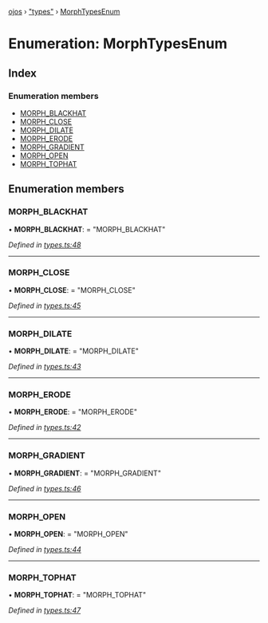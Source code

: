 [ojos](../README.md) › ["types"](../modules/_types_.md) › [MorphTypesEnum](_types_.morphtypesenum.md)

# Enumeration: MorphTypesEnum

## Index

### Enumeration members

* [MORPH_BLACKHAT](_types_.morphtypesenum.md#morph_blackhat)
* [MORPH_CLOSE](_types_.morphtypesenum.md#morph_close)
* [MORPH_DILATE](_types_.morphtypesenum.md#morph_dilate)
* [MORPH_ERODE](_types_.morphtypesenum.md#morph_erode)
* [MORPH_GRADIENT](_types_.morphtypesenum.md#morph_gradient)
* [MORPH_OPEN](_types_.morphtypesenum.md#morph_open)
* [MORPH_TOPHAT](_types_.morphtypesenum.md#morph_tophat)

## Enumeration members

###  MORPH_BLACKHAT

• **MORPH_BLACKHAT**: = "MORPH_BLACKHAT"

*Defined in [types.ts:48](https://github.com/cancerberoSgx/mirada/blob/3544b58/ojos/src/types.ts#L48)*

___

###  MORPH_CLOSE

• **MORPH_CLOSE**: = "MORPH_CLOSE"

*Defined in [types.ts:45](https://github.com/cancerberoSgx/mirada/blob/3544b58/ojos/src/types.ts#L45)*

___

###  MORPH_DILATE

• **MORPH_DILATE**: = "MORPH_DILATE"

*Defined in [types.ts:43](https://github.com/cancerberoSgx/mirada/blob/3544b58/ojos/src/types.ts#L43)*

___

###  MORPH_ERODE

• **MORPH_ERODE**: = "MORPH_ERODE"

*Defined in [types.ts:42](https://github.com/cancerberoSgx/mirada/blob/3544b58/ojos/src/types.ts#L42)*

___

###  MORPH_GRADIENT

• **MORPH_GRADIENT**: = "MORPH_GRADIENT"

*Defined in [types.ts:46](https://github.com/cancerberoSgx/mirada/blob/3544b58/ojos/src/types.ts#L46)*

___

###  MORPH_OPEN

• **MORPH_OPEN**: = "MORPH_OPEN"

*Defined in [types.ts:44](https://github.com/cancerberoSgx/mirada/blob/3544b58/ojos/src/types.ts#L44)*

___

###  MORPH_TOPHAT

• **MORPH_TOPHAT**: = "MORPH_TOPHAT"

*Defined in [types.ts:47](https://github.com/cancerberoSgx/mirada/blob/3544b58/ojos/src/types.ts#L47)*
